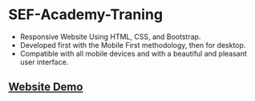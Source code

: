 # SEF-Academy-Traning

- Responsive Website Using HTML, CSS, and Bootstrap.
- Developed first with the Mobile First methodology, then for desktop.
- Compatible with all mobile devices and with a beautiful and pleasant user interface.

## [Website Demo](https://mahrous-gamal.github.io/SEF-Academy-Traning/)
